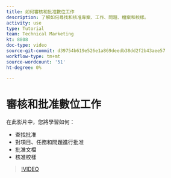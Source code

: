 ```yaml
---
title: 如何審核和批准數位工作
description: 了解如何尋找和核准專案、工作、問題、檔案和校樣。
activity: use
type: Tutorial
team: Technical Marketing
kt: 8808
doc-type: video
source-git-commit: d39754b619e526e1a869deedb38dd2f2b43aee57
workflow-type: tm+mt
source-wordcount: '51'
ht-degree: 0%

---
```


# 審核和批准數位工作

在此影片中，您將學習如何：

* 查找批准
* 對項目、任務和問題進行批准
* 批准文檔
* 核准校樣

>[!VIDEO](https://video.tv.adobe.com/v/335108/?quality=12)

<!---
learn more URLS
Approving work
Home area for Reviewers
Guides
Home overview for Reviewers
Issue page overview
--->